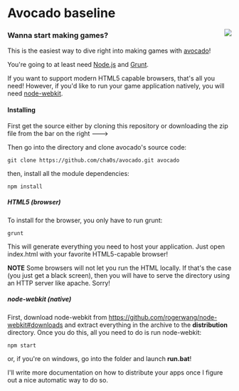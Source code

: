 # Avocado baseline

<img align="right" src="https://raw.github.com/cha0s/avocado/master/logo.png">

### Wanna start making games?

This is the easiest way to dive right into making games with
[avocado](https://github.com/cha0s/avocado)!

You're going to at least need [Node.js](http://nodejs.org/) and
[Grunt](http://gruntjs.com/).

If you want to support modern HTML5 capable browsers, that's all you need!
However, if you'd like to run your game application natively, you will need
[node-webkit](https://github.com/rogerwang/node-webkit).

#### Installing

First get the source either by cloning this repository or downloading the zip
file from the bar on the right --->

Then go into the directory and clone avocado's source code:

`git clone https://github.com/cha0s/avocado.git avocado`

then, install all the module dependencies:

`npm install`

##### HTML5 (browser)

To install for the browser, you only have to run grunt:

`grunt`

This will generate everything you need to host your application. Just open
index.html with your favorite HTML5-capable browser!

**NOTE** Some browsers will not let you run the HTML locally. If that's the
case (you just get a black screen), then you will have to serve the directory
using an HTTP server like apache. Sorry!

##### node-webkit (native)

First, download node-webkit from
https://github.com/rogerwang/node-webkit#downloads and extract everything in
the archive to the **distribution** directory.
Once you do this, all you need to do is run node-webkit:

`npm start`

or, if you're on windows, go into the folder and launch **run.bat**!

I'll write more documentation on how to distribute your apps once I figure out
a nice automatic way to do so.
